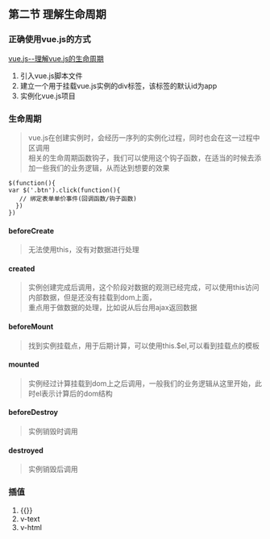 ## 第二节 理解生命周期
### 正确使用vue.js的方式
[vue.js--理解vue.js的生命周期](./2-lifeCircle.html)
1. 引入vue.js脚本文件
2. 建立一个用于挂载vue.js实例的div标签，该标签的默认id为app
3. 实例化vue.js项目  

### 生命周期
> vue.js在创建实例时，会经历一序列的实例化过程，同时也会在这一过程中区调用  
相关的生命周期函数钩子，我们可以使用这个钩子函数，在适当的时候去添加一些我们的业务逻辑，从而达到想要的效果
~~~
$(function(){
var $('.btn').click(function(){
   // 绑定表单单价事件(回调函数/钩子函数)
  })
})
~~~
#### beforeCreate
> 无法使用this，没有对数据进行处理

#### created
> 实例创建完成后调用，这个阶段对数据的观测已经完成，可以使用this访问内部数据，但是还没有挂载到dom上面，  
重点用于做数据的处理，比如说从后台用ajax返回数据

#### beforeMount
> 找到实例挂载点，用于后期计算，可以使用this.$el,可以看到挂载点的模板

#### mounted
> 实例经过计算挂载到dom上之后调用，一般我们的业务逻辑从这里开始，此时el表示计算后的dom结构

#### beforeDestroy
> 实例销毁时调用

#### destroyed
> 实例销毁后调用

### 插值
1. {{}}
2. v-text
3. v-html
